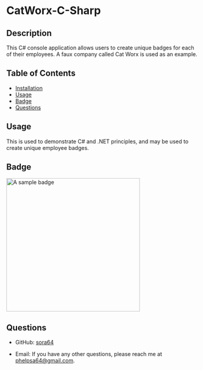 
  # CatWorx-C-Sharp

  ## Description

  This C# console application allows users to create unique badges for each of their employees. A faux company called Cat Worx is used as an example.

  ## Table of Contents

  - [Installation](#installation)
  - [Usage](#usage)
  - [Badge](#badge)
  - [Questions](#questions)

  ## Usage

  This is used to demonstrate C# and .NET principles, and may be used to create unique employee badges.

  ## Badge
  <img src="data/employeeBadge.png" alt="A sample badge" width="350"/>


  ## Questions

  - GitHub: [sora64](https://github.com/sora64/)

  - Email: If you have any other questions, please reach me at [phelpsa64@gmail.com](mailto:phelpsa64@gmail.com).


  